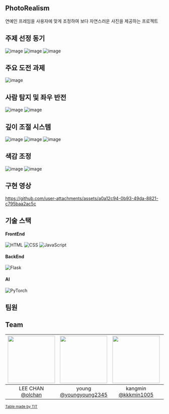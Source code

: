 ## PhotoRealism
연예인 프레임을 사용자에 맞게 조정하여 보다 자연스러운 사진을 제공하는 프로젝트

## 주제 선정 동기
![image](https://github.com/user-attachments/assets/08bc181f-e770-4a65-8d53-d4b3a83858e1)
![image](https://github.com/user-attachments/assets/a4817c4c-c54d-48b8-8f45-0cc834a70952)
![image](https://github.com/user-attachments/assets/b0291a68-7e72-4708-b069-f8ecc9a85fa7)
## 주요 도전 과제
![image](https://github.com/user-attachments/assets/eada081b-e40b-4a2a-bf3b-119e0cf219ca)

## 사람 탐지 및 좌우 반전
![image](https://github.com/user-attachments/assets/5a3701d2-baff-4369-a2ef-f8df80100338)
![image](https://github.com/user-attachments/assets/63cbe477-4611-49fc-8f6d-7d7b7bc89474)

## 깊이 조절 시스템
![image](https://github.com/user-attachments/assets/54e51ead-37d7-41c2-a942-82021b3ef775)
![image](https://github.com/user-attachments/assets/710c0318-c9ab-488f-a164-bf3a01246bbf)
![image](https://github.com/user-attachments/assets/51dc07be-8e22-4c1b-9ca3-81a3ba255b8e)

## 색감 조정
![image](https://github.com/user-attachments/assets/699ad370-cf77-4416-9ffa-b3ada409daca)
![image](https://github.com/user-attachments/assets/d60ef7f3-9194-4735-b73a-3058b145e912)

## 구현 영상
https://github.com/user-attachments/assets/a0a12c94-0b93-49da-8821-c795baa2ac5c

## 기술 스택

#### FrontEnd  
![HTML](https://img.shields.io/badge/HTML-5-orange?logo=html5&logoColor=white)
![CSS](https://img.shields.io/badge/CSS-3-blue?logo=css3&logoColor=white)
![JavaScript](https://img.shields.io/badge/JavaScript-ES6-yellow?logo=javascript&logoColor=white)

#### BackEnd  
![Flask](https://img.shields.io/badge/Flask-2.0.0-black?logo=flask&logoColor=white)

#### AI  
![PyTorch](https://img.shields.io/badge/PyTorch-2.0-EE4C2C?logo=pytorch&logoColor=white)

## 팀원
## Team
|<img src="https://avatars.githubusercontent.com/u/114397640?v=4" width="150" height="150"/>|<img src="https://avatars.githubusercontent.com/u/134286859?v=4" width="150" height="150"/>|<img src="https://avatars.githubusercontent.com/u/165311253?v=4" width="150" height="150"/>|<img src="https://avatars.githubusercontent.com/u/175994952?v=4" width="150" height="150"/>|<img src="https://avatars.githubusercontent.com/u/160305407?v=4" width="150" height="150"/>|
|:-:|:-:|:-:|:-:|:-:|
|LEE CHAN<br/>[@olchan](https://github.com/olchan)|young<br/>[@youngyoung2345](https://github.com/youngyoung2345)|kangmin<br/>[@kkkmin1005](https://github.com/kkkmin1005)|sutngus<br/>[@sutngus](https://github.com/sutngus)|[@sjoon22](https://github.com/sjoon22)|

<sub>[Table made by TIT](https://team-info-table.seondal.kr/)</sub>
